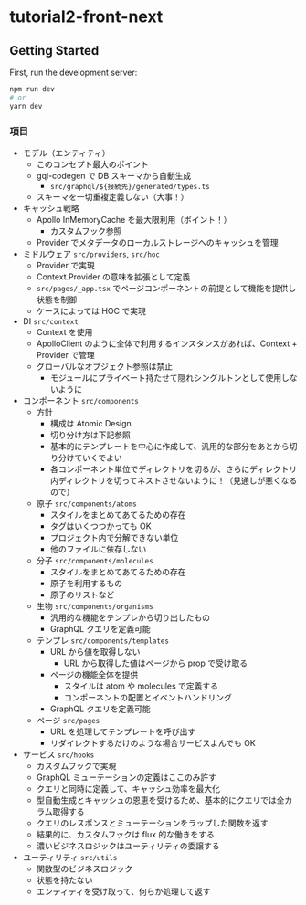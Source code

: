 # tutorial2-front-next

## Getting Started

First, run the development server:

```bash
npm run dev
# or
yarn dev
```

### 項目

- モデル（エンティティ）
  - このコンセプト最大のポイント
  - gql-codegen で DB スキーマから自動生成
    - `src/graphql/${接続先}/generated/types.ts`
  - スキーマを一切重複定義しない（大事！）
- キャッシュ戦略
  - Apollo InMemoryCache を最大限利用（ポイント！）
    - カスタムフック参照
  - Provider でメタデータのローカルストレージへのキャッシュを管理
- ミドルウェア `src/providers`, `src/hoc`
  - Provider で実現
  - Context.Provider の意味を拡張として定義
  - `src/pages/_app.tsx` でページコンポーネントの前提として機能を提供し状態を制御
  - ケースによっては HOC で実現
- DI `src/context`
  - Context を使用
  - ApolloClient のように全体で利用するインスタンスがあれば、Context + Provider で管理
  - グローバルなオブジェクト参照は禁止
    - モジュールにプライベート持たせて隠れシングルトンとして使用しないように
- コンポーネント `src/components`
  - 方針
    - 構成は Atomic Design
    - 切り分け方は下記参照
    - 基本的にテンプレートを中心に作成して、汎用的な部分をあとから切り分けていくでよい
    - 各コンポーネント単位でディレクトリを切るが、さらにディレクトリ内ディレクトリを切ってネストさせないように！（見通しが悪くなるので）
  - 原子 `src/components/atoms`
    - スタイルをまとめてあてるための存在
    - タグはいくつつかっても OK
    - プロジェクト内で分解できない単位
    - 他のファイルに依存しない
  - 分子 `src/components/molecules`
    - スタイルをまとめてあてるための存在
    - 原子を利用するもの
    - 原子のリストなど
  - 生物 `src/components/organisms`
    - 汎用的な機能をテンプレから切り出したもの
    - GraphQL クエリを定義可能
  - テンプレ `src/components/templates`
    - URL から値を取得しない
      - URL から取得した値はページから prop で受け取る
    - ページの機能全体を提供
      - スタイルは atom や molecules で定義する
      - コンポーネントの配置とイベントハンドリング
    - GraphQL クエリを定義可能
  - ページ `src/pages`
    - URL を処理してテンプレートを呼び出す
    - リダイレクトするだけのような場合サービスよんでも OK
- サービス `src/hooks`
  - カスタムフックで実現
  - GraphQL ミューテーションの定義はここのみ許す
  - クエリと同時に定義して、キャッシュ効率を最大化
  - 型自動生成とキャッシュの恩恵を受けるため、基本的にクエリでは全カラム取得する
  - クエリのレスポンスとミューテーションをラップした関数を返す
  - 結果的に、カスタムフックは flux 的な働きをする
  - 濃いビジネスロジックはユーティリティの委譲する
- ユーティリティ `src/utils`
  - 関数型のビジネスロジック
  - 状態を持たない
  - エンティティを受け取って、何らか処理して返す
